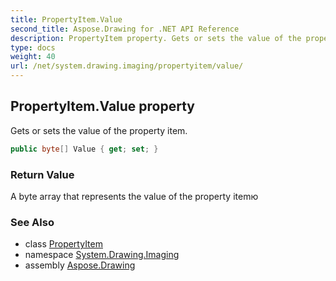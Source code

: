 ```yaml
---
title: PropertyItem.Value
second_title: Aspose.Drawing for .NET API Reference
description: PropertyItem property. Gets or sets the value of the property item
type: docs
weight: 40
url: /net/system.drawing.imaging/propertyitem/value/
---
```

## PropertyItem.Value property

Gets or sets the value of the property item.

```csharp
public byte[] Value { get; set; }
```

### Return Value

A byte array that represents the value of the property itemю

### See Also

* class [PropertyItem](../)
* namespace [System.Drawing.Imaging](../../propertyitem/)
* assembly [Aspose.Drawing](../../../)


